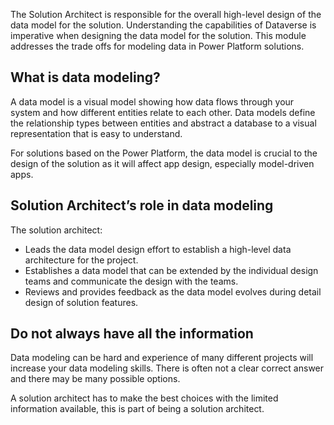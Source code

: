 The Solution Architect is responsible for the overall high-level design of the data model for the solution. Understanding the capabilities of Dataverse is imperative when designing the data model for the solution. This module addresses the trade offs for modeling data in Power Platform solutions.

## What is data modeling?

A data model is a visual model showing how data flows through your system and how different entities relate to each other. Data models define the relationship types between entities and abstract a database to a visual representation that is easy to understand.

For solutions based on the Power Platform, the data model is crucial to the design of the solution as it will affect app design, especially model-driven apps.

## Solution Architect’s role in data modeling

The solution architect:

- Leads the data model design effort to establish a high-level data architecture for the project.
- Establishes a data model that can be extended by the individual design teams and communicate the design with the teams.
- Reviews and provides feedback as the data model evolves during detail design of solution features.

## Do not always have all the information

Data modeling can be hard and experience of many different projects will increase your data modeling skills. There is often not a clear correct answer and there may be many possible options.

A solution architect has to make the best choices with the limited information available, this is part of being a solution architect.

